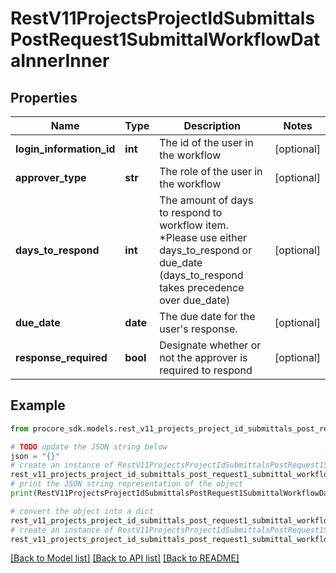 # RestV11ProjectsProjectIdSubmittalsPostRequest1SubmittalWorkflowDataInnerInner


## Properties

Name | Type | Description | Notes
------------ | ------------- | ------------- | -------------
**login_information_id** | **int** | The id of the user in the workflow | [optional] 
**approver_type** | **str** | The role of the user in the workflow | [optional] 
**days_to_respond** | **int** | The amount of days to respond to workflow item. *Please use either days_to_respond or due_date (days_to_respond takes precedence over due_date) | [optional] 
**due_date** | **date** | The due date for the user&#39;s response. | [optional] 
**response_required** | **bool** | Designate whether or not the approver is required to respond | [optional] 

## Example

```python
from procore_sdk.models.rest_v11_projects_project_id_submittals_post_request1_submittal_workflow_data_inner_inner import RestV11ProjectsProjectIdSubmittalsPostRequest1SubmittalWorkflowDataInnerInner

# TODO update the JSON string below
json = "{}"
# create an instance of RestV11ProjectsProjectIdSubmittalsPostRequest1SubmittalWorkflowDataInnerInner from a JSON string
rest_v11_projects_project_id_submittals_post_request1_submittal_workflow_data_inner_inner_instance = RestV11ProjectsProjectIdSubmittalsPostRequest1SubmittalWorkflowDataInnerInner.from_json(json)
# print the JSON string representation of the object
print(RestV11ProjectsProjectIdSubmittalsPostRequest1SubmittalWorkflowDataInnerInner.to_json())

# convert the object into a dict
rest_v11_projects_project_id_submittals_post_request1_submittal_workflow_data_inner_inner_dict = rest_v11_projects_project_id_submittals_post_request1_submittal_workflow_data_inner_inner_instance.to_dict()
# create an instance of RestV11ProjectsProjectIdSubmittalsPostRequest1SubmittalWorkflowDataInnerInner from a dict
rest_v11_projects_project_id_submittals_post_request1_submittal_workflow_data_inner_inner_from_dict = RestV11ProjectsProjectIdSubmittalsPostRequest1SubmittalWorkflowDataInnerInner.from_dict(rest_v11_projects_project_id_submittals_post_request1_submittal_workflow_data_inner_inner_dict)
```
[[Back to Model list]](../README.md#documentation-for-models) [[Back to API list]](../README.md#documentation-for-api-endpoints) [[Back to README]](../README.md)


